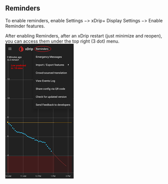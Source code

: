 ## Reminders  
  
To enable reminders, enable Settings &#8722;> xDrip+ Display Settings &#8722;> Enable Reminder features.  
  
After enabling Reminders, after an xDrip restart (just minimize and reopen), you can access them under the top right (3 dot) menu.  
![](./images/RemindersMenu.png)  
